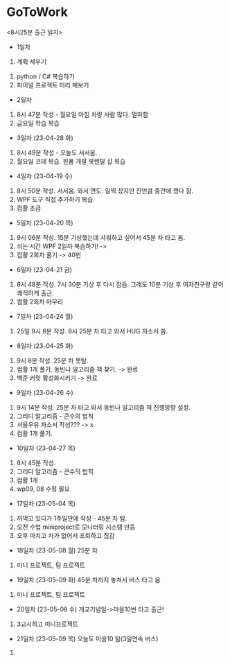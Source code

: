 # GoToWork

<8시25분 출근 일지>

- 1일차
1. 계획 세우기
  1) python / C# 복습하기
  2) 파이널 프로젝트 미리 해보기
  
- 2일차 
1. 8시 47분 작성 - 월요일 아침 차량 사람 많다. 멀미함
2. 금요일 학습 복습

- 3일차 (23-04-28 화)
1. 8시 49분 작성 - 오늘도 서서옴.
2. 월요일 코테 복습. 윈폼 개발 북렌탈 샵 복습

- 4일차 (23-04-19 수)
1. 8시 50분 작성. 서서옴. 와서 면도. 일찍 잤지만 잔만큼 중간에 깼다 잠.
2. WPF 도구 직접 추가하기 복습.
3. 컴활 조금

- 5일차 (23-04-20 목)
1. 9시 06분 작성. 15분 기상했는데 샤워하고 싶어서 45분 차 타고 옴.
2. 쉬는 시간 WPF 2일차 복습하기! ->
3. 컴활 2회차 풀기 -> 40번

- 6일차 (23-04-21 금)
1. 8시 48분 작성. 7시 30분 기상 후 다시 잠듬. 그래도 10분 기상 후 여자친구랑 같이 쾌적하게 출근.
2. 컴활 2회차 마무리

- 7일차 (23-04-24 월)
1. 25일 9시 8분 작성. 8시 25분 차 타고 와서 HUG 자소서 씀.

- 8일차 (23-04-25 화)
1. 9시 8분 작성. 25분 차 못탐.
2. 컴활 1개 풀기. 동빈나 알고리즘 책 찾기. -> 완료
3. 백준 커밋 활성화시키기 -> 완료

- 9일차 (23-04-26 수)
1. 9시 14분 작성. 25분 차 타고 와서 동빈나 알고리즘 책 진행방향 설정.
2. 그리디 알고리즘 - 큰수의 법칙
3. 서울우유 자소서 작성??? -> x
4. 컴활 1개 풀기.

- 10일차 (23-04-27 목)
1. 8시 45분 작성.
2. 그리디 알고리즘 - 큰수의 법칙
3. 컴활 1개
4. wp09, 08 수정 필요

- 17일차 (23-05-04 목)
1. 까먹고 있다가 1주일만에 작성 - 45분 차 탐.
2. 오전 수업 miniproject로 모니터링 시스템 만듬
3. 오후 마치고 차가 없어서 조퇴하고 집감

- 18일차 (23-05-08 월) 25분 차
1. 미니 프로젝트, 팀 프로젝트

- 19일차 (23-05-09 화) 45분 차까지 놓쳐서 버스 타고 옴
1. 미니 프로젝트, 팀 프로젝트

- 20일차 (23-05-08 수) 개교기념일->마을10번 타고 출근!
1. 3교시하고 미니프로젝트

- 21일차 (23-05-09 목) 오늘도 마을10 탐(3일연속 버스)
1. 
